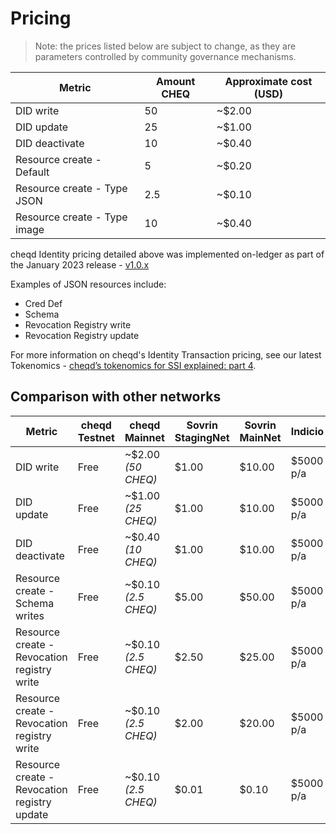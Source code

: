 # Pricing

> Note: the prices listed below are subject to change, as they are parameters controlled by community governance mechanisms.

| Metric                       | Amount CHEQ | Approximate cost (USD) |
| ---------------------------- | ----------- | ---------------------- |
| DID write                    | 50          | \~$2.00                |
| DID update                   | 25          | \~$1.00                |
| DID deactivate               | 10          | \~$0.40                |
| Resource create - Default    | 5           | \~$0.20                |
| Resource create - Type JSON  | 2.5         | \~$0.10                |
| Resource create - Type image | 10          | \~$0.40                |

cheqd Identity pricing detailed above was implemented on-ledger as part of the January 2023 release - [v1.0.x](../../network/upgrades/2021/v0.1.x.md)

Examples of JSON resources include:

* Cred Def
* Schema
* Revocation Registry write
* Revocation Registry update

For more information on cheqd's Identity Transaction pricing, see our latest Tokenomics - [cheqd’s tokenomics for SSI explained: part 4](https://blog.cheqd.io/cheqds-tokenomics-for-ssi-explained-part-4-3f4c6a9ea1c0).

## Comparison with other networks

| Metric                                       | cheqd Testnet | cheqd Mainnet        | Sovrin StagingNet | Sovrin MainNet | Indicio   |
| -------------------------------------------- | ------------- | -------------------- | ----------------- | -------------- | --------- |
| DID write                                    | Free          | \~$2.00 _(50 CHEQ)_  | $1.00             | $10.00         | $5000 p/a |
| DID update                                   | Free          | \~$1.00 _(25 CHEQ)_  | $1.00             | $10.00         | $5000 p/a |
| DID deactivate                               | Free          | \~$0.40 _(10 CHEQ)_  | $1.00             | $10.00         | $5000 p/a |
| Resource create - Schema writes              | Free          | \~$0.10 _(2.5 CHEQ)_ | $5.00             | $50.00         | $5000 p/a |
| Resource create - Revocation registry write  | Free          | \~$0.10 _(2.5 CHEQ)_ | $2.50             | $25.00         | $5000 p/a |
| Resource create - Revocation registry write  | Free          | \~$0.10 _(2.5 CHEQ)_ | $2.00             | $20.00         | $5000 p/a |
| Resource create - Revocation registry update | Free          | \~$0.10 _(2.5 CHEQ)_ | $0.01             | $0.10          | $5000 p/a |
